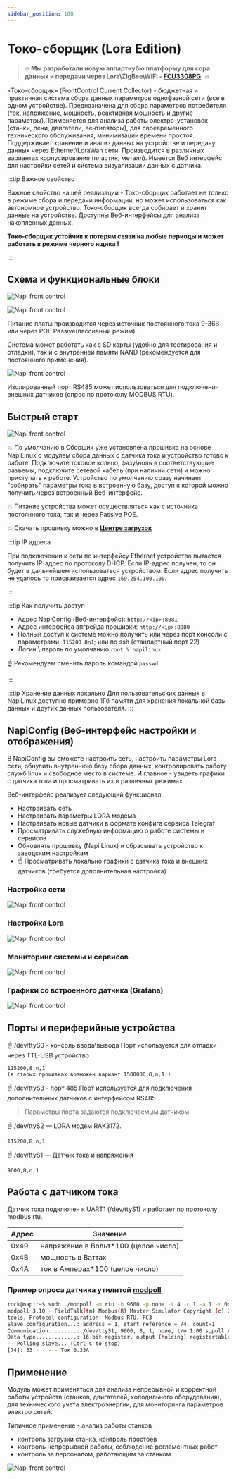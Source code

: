 ```yaml
---
sidebar_position: 100
---
```


# Токо-сборщик (Lora Edition)

>:fire: **Мы разработали новую аппартнубю платформу для сора данных и передачи через Lora\ZigBee\WiFi - [FCU3308PG](../FCU3308PG/).** :fire:

«Токо-сборщик» (FrontControl Current Collector) - бюджетная и практичная система сбора данных параметров однофазной сети (все в одном устройстве). Предназначена для сбора параметров потребителя (ток, напряжение, мощность, реактивная мощность и другие параметры).Применяется для анализа работы электро-установок (станки, печи, двигатели, вентиляторы), для своевременного
технического обслуживания, минимизации времени простоя. Поддерживает хранение и анализ данных на устройстве и передачу данных через Ethernet\LoraWan сети.
Производится в различных вариантах корпусирования
(пластик, металл). Имеется Веб интерфейс для настройки сетей и система визуализации данных с датчика.

:::tip Важное свойство

Важное свойство нашей реализации - Токо-сборщик работает не только в режиме сбора и передачи информации, но может использоваться как автономное устройство. Токо-сборщик всегда собирает и хранит данные на устройстве. Доступны Веб-интерфейсы для анализа накопленных данных.

**Токо-сборщик устойчив к потерям связи на любые периоды и может работать в режиме черного ящика !**

:::

## Схема и функциональные блоки

 ![Napi front control](img-c/c0.png)

 ![Napi front control](img-c/c1.png)

 Питание платы производится через источник постоянного тока 9-36В или через POE Passive(пассивный режим).

 Система может работать как с SD карты (удобно для тестирования и отладки), так и с внутренней памяти NAND (рекомендуется для постоянного применения).

 ![Napi front control](img-c/c2.png)

Изолированный порт RS485 может использоваться для подключения внешних датчиков (опрос по протоколу MODBUS RTU).

## Быстрый старт

 ![Napi front control](img-c/c5.png)

:boom: По умолчанию в Сборщик уже установлена прошивка на основе NapiLinux с модулем сбора данных с датчика тока и устройство готово к работе. Подключите токовое кольцо, фазу\ноль в соответствующие разъемы, подключите сетевой кабель (при наличии сети) и можно приступать к работе. Устройство по умолчанию сразу начинает "собирать" параметры тока в встроенную базу, доступ к которой можно получить через встроенный Веб-интерфейс.

:boom: Питание устройства может осуществляться как с источника постоянного тока, так и через Passive POE.

:boom: Скачать прошивку можно в **[Центре загрузок](/software)**

:::tip IP адреса

При подключении к сети по интерфейсу Ethernet устройство пытается получить IP-адрес по протоколу DHCP. Если IP-адрес получен, то он будет в дальнейшем использоваться устройством. Если адрес получить не удалось то присваивается адрес `169.254.100.100`.

:::

:::tip Как получить доступ

- Адрес NapiConfig (Веб-интерфейс): `http://<ip>:8081`
- Адрес интерфейса апгрейда прошивки: `http://<ip>:8080`
- Полный доступ к системе можно получить или через порт консоли
с параметрами: `115200 8n1`; или по ssh (стандартный порт 22)
- Логин \ пароль по умолчанию
`root \ napilinux`

:point_up: Рекомендуем сменить пароль командой `passwd`

:::

:::tip Хранение данных локально
 Для пользовательских данных в NapiLinux доступно примерно 1Гб памяти для хранения локальной базы данных и других данных пользователя.
:::

## NapiConfig (Веб-интерфейс настройки и отображения)

В NapiConfig вы сможете настроить сеть, настроить параметры Lora-сети, обнулить внутреннюю базу сбора данных, контролировать работу служб linux и свободное место в системе. И главное - увидеть графики с датчика тока и просматривать их в различных режимах.

Веб-интерфейс реализует следующий функционал

- Настраивать сеть
- Настраивать параметры LORA модема
- Настраивать новые датчики в формате конфига сервиса Telegraf
- Просматривать служебную информацию о работе системы и сервисов
- Обновлять прошивку (Napi Linux) и сбрасывать устройство к заводским настройкам
- :point_up: Просматривать локально графики с датчика тока и внешних датчиков (требуется дополнительная настройка)

### Настройка сети

![Napi front control](img-c/в2.png)

### Настройка Lora

![Napi front control](img-c/в1.png)

### Мониторинг системы и сервисов

![Napi front control](img-c/в3.png)

### Графики со встроенного датчика (Grafana)

![Napi front control](img-c/в4.png)

## Порты и периферийные устройства

:point_up: /dev/ttyS0 - консоль ввода\вывода
Порт используется для отладки через TTL-USB устройство

```text title="Параметры порта"
115200,8,n,1
(в старых прошивках возможен вариант 1500000,8,n,1 )
```

:point_up: /dev/ttyS3 - порт 485
Порт используется для подключения дополнительных датчиков с интерфейсом RS485

>Параметры порта задаются подключаемым датчиком

:point_up: /dev/ttyS2 — LORA модем RAK3172.

```text title="Параметры порта"
115200,8,n,1
```

:point_up: /dev/ttyS1 — Датчик тока и напряжения

```text title="Параметры порта"
9600,8,n,1
```

## Работа с датчиком тока

Датчик тока подключен к UART1 (/dev/ttyS1) и работает по
протоколу modbus rtu.

| Адрес | Значение                           |
--------|------------------------------------|
|0x49   |напряжение в Вольт*100 (целое число)|
|0x4B   |мощность в Ваттах                   |
|0x4A   |ток в Амперах*100 (целое число)     |

### Пример опроса датчика утилитой [modpoll](https://www.modbusdriver.com/modpoll.html)

```bash
rock@napi:~$ sudo ./modpoll -m rtu -b 9600 -p none -t 4 -c 1 -a 1 -r 0x4A /dev/ttyS1
modpoll 3.10 - FieldTalk(tm) Modbus(R) Master Simulator Copyright (c) 2002-2021 proconX Pty Ltd Visit https://www.modbusdriver.com for Modbus libraries and
tools. Protocol configuration: Modbus RTU, FC3
Slave configuration...: address = 1, start reference = 74, count=1
Communication.........: /dev/ttyS1, 9600, 8, 1, none, t/o 1.00 s,poll rate 1000 ms
Data type.............: 16-bit register, output (holding) registertable
-- Polling slave... (Ctrl-C to stop)
[74]: 33 - - --- Ток 0.33А
```

## Применение

Модуль может применяться для анализа непрерывной и корректной работы устройств (станков, двигателей, холодильного оборудования), для технического учета электроэнергии, для мониторинга параметров электро сетей.

Типичное применение - анализ работы станков

- контроль загрузки станка, контроль простоев
- контроль непрерывной работы, соблюдение регламентных работ
- контроль за персоналом, работающим за станком

![Napi front control](img-c/c3.png)
